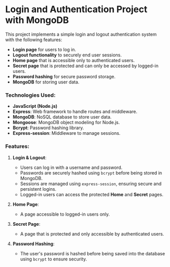 # Login and Authentication Project with MongoDB

This project implements a simple login and logout authentication system with the following features:
- **Login page** for users to log in.
- **Logout functionality** to securely end user sessions.
- **Home page** that is accessible only to authenticated users.
- **Secret page** that is protected and can only be accessed by logged-in users.
- **Password hashing** for secure password storage.
- **MongoDB** for storing user data.

### Technologies Used:
- **JavaScript (Node.js)**
- **Express**: Web framework to handle routes and middleware.
- **MongoDB**: NoSQL database to store user data.
- **Mongoose**: MongoDB object modeling for Node.js.
- **Bcrypt**: Password hashing library.
- **Express-session**: Middleware to manage sessions.

### Features:
1. **Login & Logout**:
    - Users can log in with a username and password.
    - Passwords are securely hashed using `bcrypt` before being stored in MongoDB.
    - Sessions are managed using `express-session`, ensuring secure and persistent logins.
    - Logged-in users can access the protected **Home** and **Secret** pages.
  
2. **Home Page**:
    - A page accessible to logged-in users only.

3. **Secret Page**:
    - A page that is protected and only accessible by authenticated users.

4. **Password Hashing**:
    - The user's password is hashed before being saved into the database using `bcrypt` to ensure security.

